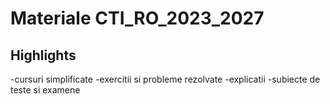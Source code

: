 # Materiale CTI_RO_2023_2027

## Highlights
-cursuri simplificate
-exercitii si probleme rezolvate
-explicatii 
-subiecte de teste si examene



